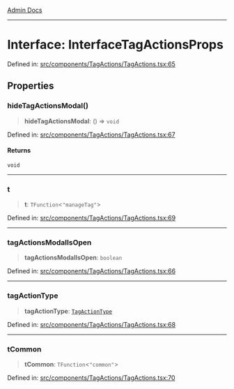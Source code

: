 [Admin Docs](/)

***

# Interface: InterfaceTagActionsProps

Defined in: [src/components/TagActions/TagActions.tsx:65](https://github.com/PalisadoesFoundation/talawa-admin/blob/main/src/components/TagActions/TagActions.tsx#L65)

## Properties

### hideTagActionsModal()

> **hideTagActionsModal**: () => `void`

Defined in: [src/components/TagActions/TagActions.tsx:67](https://github.com/PalisadoesFoundation/talawa-admin/blob/main/src/components/TagActions/TagActions.tsx#L67)

#### Returns

`void`

***

### t

> **t**: `TFunction`\<`"manageTag"`\>

Defined in: [src/components/TagActions/TagActions.tsx:69](https://github.com/PalisadoesFoundation/talawa-admin/blob/main/src/components/TagActions/TagActions.tsx#L69)

***

### tagActionsModalIsOpen

> **tagActionsModalIsOpen**: `boolean`

Defined in: [src/components/TagActions/TagActions.tsx:66](https://github.com/PalisadoesFoundation/talawa-admin/blob/main/src/components/TagActions/TagActions.tsx#L66)

***

### tagActionType

> **tagActionType**: [`TagActionType`](../../../../utils/organizationTagsUtils/type-aliases/TagActionType.md)

Defined in: [src/components/TagActions/TagActions.tsx:68](https://github.com/PalisadoesFoundation/talawa-admin/blob/main/src/components/TagActions/TagActions.tsx#L68)

***

### tCommon

> **tCommon**: `TFunction`\<`"common"`\>

Defined in: [src/components/TagActions/TagActions.tsx:70](https://github.com/PalisadoesFoundation/talawa-admin/blob/main/src/components/TagActions/TagActions.tsx#L70)

